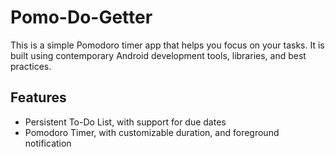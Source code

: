 # Pomo-Do-Getter

This is a simple Pomodoro timer app that helps you focus on your tasks. It is built using
contemporary Android development tools, libraries, and best practices.

## Features

- Persistent To-Do List, with support for due dates
- Pomodoro Timer, with customizable duration, and foreground notification
